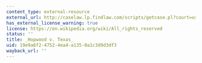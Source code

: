 ```yaml
---
content_type: external-resource
external_url: http://caselaw.lp.findlaw.com/scripts/getcase.pl?court=us&vol=000&invol=U20033
has_external_license_warning: true
license: https://en.wikipedia.org/wiki/All_rights_reserved
status: ''
title: _Hopwood v. Texas_
uid: 19e9a6f2-4752-4ea4-a135-0a1c3d9d3df3
wayback_url: ''
---
```

